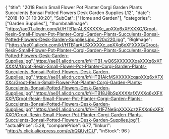 {
	"title": "2018 Resin Small Flower Pot Planter Corgi Garden Plants Succulents Bonsai Potted Flowers Desk Garden Supplies L12",
	"date": "2018-10-31 10:30:20",
	"SubCat": ["Home and Garden"],
	"categories": ["Garden Supplies"],
	"thumbnailImage": "https://ae01.alicdn.com/kf/HTB1arALSXXXXXc_apXXq6xXFXXXG/Groot-Resin-Small-Flower-Pot-Planter-Corgi-Garden-Plants-Succulents-Bonsai-Potted-Flowers-Desk-Garden-Supplies.jpg_220x220.jpg",
	"BigImage": ["https://ae01.alicdn.com/kf/HTB1arALSXXXXXc_apXXq6xXFXXXG/Groot-Resin-Small-Flower-Pot-Planter-Corgi-Garden-Plants-Succulents-Bonsai-Potted-Flowers-Desk-Garden-Supplies.jpg","https://ae01.alicdn.com/kf/HTB1_wQ6SXXXXXXoaXXXq6xXFXXXM/Groot-Resin-Small-Flower-Pot-Planter-Corgi-Garden-Plants-Succulents-Bonsai-Potted-Flowers-Desk-Garden-Supplies.jpg","https://ae01.alicdn.com/kf/HTB1AicMSXXXXXcqapXXq6xXFXXXc/Groot-Resin-Small-Flower-Pot-Planter-Corgi-Garden-Plants-Succulents-Bonsai-Potted-Flowers-Desk-Garden-Supplies.jpg","https://ae01.alicdn.com/kf/HTB18J8bSpXXXXafXVXXq6xXFXXXP/Groot-Resin-Small-Flower-Pot-Planter-Corgi-Garden-Plants-Succulents-Bonsai-Potted-Flowers-Desk-Garden-Supplies.jpg","https://ae01.alicdn.com/kf/HTB1FZNeSpXXXXczXFXXq6xXFXXXO/Groot-Resin-Small-Flower-Pot-Planter-Corgi-Garden-Plants-Succulents-Bonsai-Potted-Flowers-Desk-Garden-Supplies.jpg"],
	"actualPrice": 5.28,
	"comparePrice": 6.77,
	"linkurl": "http://s.click.aliexpress.com/e/bQQUyfCU",
	"inStock": 96
}
